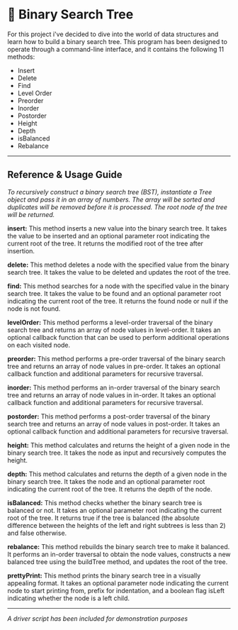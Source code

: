 <h1>🌲 Binary Search Tree</h1>

For this project i've decided to dive into the world of data structures and learn how to build a binary search tree. This program has been designed to operate through a command-line interface, and it contains the following 11 methods:

  - Insert
  - Delete
  - Find
  - Level Order
  - Preorder
  - Inorder
  - Postorder
  - Height
  - Depth
  - isBalanced
  - Rebalance
  
 <hr>

<h2>Reference & Usage Guide</h2>

<em>To recursively construct a binary search tree (BST), instantiate a Tree object and pass it in an array of numbers. The array will be sorted and duplicates will be removed before it is processed. The root node of the tree will be returned.</em>

<strong>insert:</strong> This method inserts a new value into the binary search tree. It takes the value to be inserted and an optional parameter root indicating the current root of the tree. It returns the modified root of the tree after insertion.

<strong>delete:</strong> This method deletes a node with the specified value from the binary search tree. It takes the value to be deleted and updates the root of the tree.

<strong>find:</strong> This method searches for a node with the specified value in the binary search tree. It takes the value to be found and an optional parameter root indicating the current root of the tree. It returns the found node or null if the node is not found.

<strong>levelOrder:</strong> This method performs a level-order traversal of the binary search tree and returns an array of node values in level-order. It takes an optional callback function that can be used to perform additional operations on each visited node.

<strong>preorder:</strong> This method performs a pre-order traversal of the binary search tree and returns an array of node values in pre-order. It takes an optional callback function and additional parameters for recursive traversal.

<strong>inorder:</strong> This method performs an in-order traversal of the binary search tree and returns an array of node values in in-order. It takes an optional callback function and additional parameters for recursive traversal.

<strong>postorder:</strong> This method performs a post-order traversal of the binary search tree and returns an array of node values in post-order. It takes an optional callback function and additional parameters for recursive traversal.

<strong>height:</strong> This method calculates and returns the height of a given node in the binary search tree. It takes the node as input and recursively computes the height.

<strong>depth:</strong> This method calculates and returns the depth of a given node in the binary search tree. It takes the node and an optional parameter root indicating the current root of the tree. It returns the depth of the node.

<strong>isBalanced:</strong> This method checks whether the binary search tree is balanced or not. It takes an optional parameter root indicating the current root of the tree. It returns true if the tree is balanced (the absolute difference between the heights of the left and right subtrees is less than 2) and false otherwise.

<strong>rebalance:</strong> This method rebuilds the binary search tree to make it balanced. It performs an in-order traversal to obtain the node values, constructs a new balanced tree using the buildTree method, and updates the root of the tree.

<strong>prettyPrint:</strong> This method prints the binary search tree in a visually appealing format. It takes an optional parameter node indicating the current node to start printing from, prefix for indentation, and a boolean flag isLeft indicating whether the node is a left child.

<hr>

<em>A driver script has been included for demonstration purposes</em>
